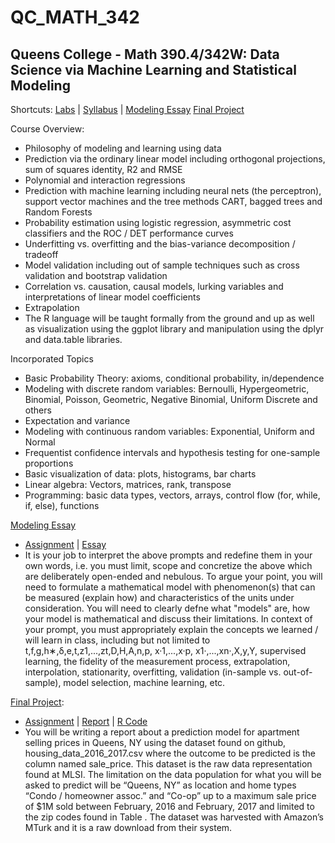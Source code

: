 # QC_MATH_342
## Queens College - Math 390.4/342W: Data Science via Machine Learning and Statistical Modeling 
Shortcuts: 
[Labs](https://github.com/eng-jonathan/QC_MATH_342/tree/master/labs) |
[Syllabus](https://github.com/eng-jonathan/QC_MATH_342/blob/master/syllabus/syllabus_math342.pdf) |
[Modeling Essay](https://github.com/eng-jonathan/QC_MATH_342/tree/master/modeling_essay)
[Final Project](https://github.com/eng-jonathan/QC_MATH_342/tree/master/final_project)

Course Overview:
* Philosophy of modeling and learning using data
* Prediction via the ordinary linear model including orthogonal projections, sum of squares identity, R2 and RMSE
* Polynomial and interaction regressions
* Prediction with machine learning including neural nets (the perceptron), support vector machines and the tree methods CART, bagged trees and Random Forests
* Probability estimation using logistic regression, asymmetric cost classifiers and the ROC / DET performance curves
* Underfitting vs. overfitting and the bias-variance decomposition / tradeoff
* Model validation including out of sample techniques such as cross validation and bootstrap validation
* Correlation vs. causation, causal models, lurking variables and interpretations of linear model coefficients
* Extrapolation
* The R language will be taught formally from the ground and up as well as visualization using the ggplot library and manipulation using the dplyr and data.table libraries.

Incorporated Topics
* Basic Probability Theory: axioms, conditional probability, in/dependence
* Modeling with discrete random variables: Bernoulli, Hypergeometric, Binomial, Poisson, Geometric, Negative Binomial, Uniform Discrete and others
* Expectation and variance
* Modeling with continuous random variables: Exponential, Uniform and Normal
* Frequentist confidence intervals and hypothesis testing for one-sample proportions
* Basic visualization of data: plots, histograms, bar charts
* Linear algebra: Vectors, matrices, rank, transpose
* Programming: basic data types, vectors, arrays, control flow (for, while, if, else), functions

[Modeling Essay](https://github.com/eng-jonathan/QC_MATH_342/tree/master/modeling_essay)
* [Assignment](https://github.com/eng-jonathan/QC_MATH_342/blob/master/modeling_essay/modeling_essay%20_assignment.pdf) | [Essay](https://github.com/eng-jonathan/QC_MATH_342/blob/master/modeling_essay/modeling_essay.pdf)
* It is your job to interpret the above prompts and redefine them in your own words, i.e. you must limit, scope and concretize the above which are deliberately open-ended and nebulous. To argue your point, you will need to formulate a mathematical model with phenomenon(s) that can be measured (explain how) and characteristics of the units under consideration. You will need to clearly defne what "models" are, how your model is mathematical and discuss their limitations. In context of your prompt, you must appropriately explain the concepts we learned / will learn in class, including but not limited to t,f,g,h∗,δ,e,t,z1,...,zt,D,H,A,n,p, x·1,...,x·p, x1·,...,xn·,X,y,Y, supervised learning, the fidelity of the measurement process, extrapolation, interpolation, stationarity, overfitting, validation (in-sample vs. out-of-sample), model selection, machine learning, etc. 

[Final Project](https://github.com/eng-jonathan/QC_MATH_342/tree/master/final_project):
* [Assignment](https://github.com/eng-jonathan/QC_MATH_342/blob/master/final_project/math3904_final_assignment.pdf) | [Report](https://github.com/eng-jonathan/QC_MATH_342/blob/master/final_project/math3904_finalprojectreport.pdf) | [R Code](https://github.com/eng-jonathan/QC_MATH_342/blob/master/final_project/math3904_finalproject.Rmd)
* You will be writing a report about a prediction model for apartment selling prices in Queens, NY using the dataset found on github, housing_data_2016_2017.csv where the outcome to be predicted is the column named sale_price. This dataset is the raw data representation found at MLSI. The limitation on the data population for what you will be asked to predict will be “Queens, NY” as location and home types “Condo / homeowner assoc.” and “Co-op” up to a maximum sale price of $1M sold between February, 2016 and February, 2017 and limited to the zip codes found in Table . The dataset was harvested with Amazon’s MTurk and it is a raw download from their system.
